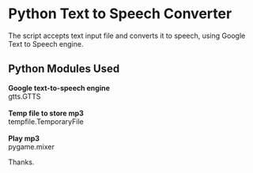 # Python Text to Speech Converter

The script accepts text input file and converts it to speech, using Google Text to Speech engine.

<h2>Python Modules Used</h2>
<b>Google text-to-speech engine</b><br>
gtts.GTTS 
<br><br>
<b>Temp file to store mp3</b><br>
tempfile.TemporaryFile
<br><br>
<b>Play mp3</b><br>
pygame.mixer

Thanks.
